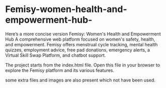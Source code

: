 # Femisy-women-health-and-empowerment-hub-
Here’s a more concise version Femisy: Women's Health and Empowerment Hub A comprehensive web platform focused on women's safety, health, and empowerment. Femisy offers menstrual cycle tracking, mental health quizzes, employment advice, free pad donations, emergency alerts, a Virtual Skill Swap Platform, and chatbot support.  

The project starts from the index.html file. Open this file in your browser to explore the Femisy platform and its various features.

some extra files and images are also present which not have been used.
